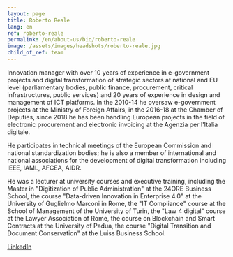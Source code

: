 ```yaml
---
layout: page
title: Roberto Reale
lang: en
ref: roberto-reale
permalink: /en/about-us/bio/roberto-reale
image: /assets/images/headshots/roberto-reale.jpg
child_of_ref: team
---
```


Innovation manager with over 10 years of experience in e-government projects and digital transformation of strategic sectors at national and EU level (parliamentary bodies, public finance, procurement, critical infrastructures, public services) and 20 years of experience in design and management of ICT platforms. In the 2010-14 he oversaw e-government projects at the Ministry of Foreign Affairs, in the 2016-18 at the Chamber of Deputies, since 2018 he has been handling European projects in the field of electronic procurement and electronic invoicing at the Agenzia per l'Italia digitale.

He participates in technical meetings of the European Commission and national standardization bodies; he is also a member of international and national associations for the development of digital transformation including IEEE, IAML, AFCEA, AIDR.

He was a lecturer at university courses and executive training, including the Master in "Digitization of Public Administration" at the 24ORE Business School, the course "Data-driven Innovation in Enterprise 4.0" at the University of Guglielmo Marconi in Rome, the "IT Compliance" course at the School of Management of the University of Turin, the "Law 4 digital" course at the Lawyer Association of Rome, the course on Blockchain and Smart Contracts at the University of Padua, the course "Digital Transition and Document Conservation" at the Luiss Business School.

[LinkedIn](https://www.linkedin.com/in/robertoreale/)
